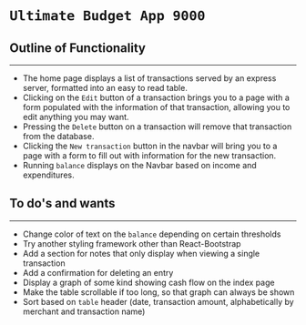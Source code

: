 # `Ultimate Budget App 9000`

## Outline of Functionality
___

- The home page displays a list of transactions served by an express server, formatted into an easy to read table.
- Clicking on the `Edit` button of a transaction brings you to a page with a form populated with the information of that transaction, allowing you to edit anything you may want.
- Pressing the `Delete` button on a transaction will remove that transaction from the database.
- Clicking the `New transaction` button in the navbar will bring you to a page with a form to fill out with information for the new transaction.
- Running `balance` displays on the Navbar based on income and expenditures.

## To do's and wants
___

- Change color of text on the `balance` depending on certain thresholds
- Try another styling framework other than React-Bootstrap
- Add a section for notes that only display when viewing a single transaction
- Add a confirmation for deleting an entry
- Display a graph of some kind showing cash flow on the index page
- Make the table scrollable if too long, so that graph can always be shown
- Sort based on `table` header (date, transaction amount, alphabetically by merchant and transaction name)

